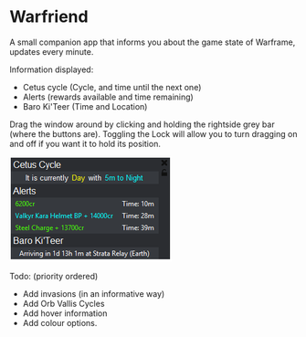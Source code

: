# Warfriend
A small companion app that informs you about the game state of Warframe, updates every minute.

Information displayed:
* Cetus cycle (Cycle, and time until the next one)
* Alerts (rewards available and time remaining)
* Baro Ki'Teer (Time and Location)

Drag the window around by clicking and holding the rightside grey bar (where the buttons are). Toggling the Lock will allow you to turn dragging on and off if you want it to hold its position.

![Screenshot](https://raw.githubusercontent.com/ahzam1/warfriend/master/img/screenshot.png)

Todo: (priority ordered)
* Add invasions (in an informative way)
* Add Orb Vallis Cycles
* Add hover information
* Add colour options.
